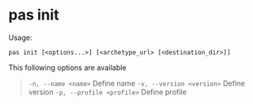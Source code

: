 # pas init

Usage:
```
pas init [<options...>] [<archetype_url> [<destination_dir>]] 
```

This following options are available

> `-n, --name <name>`         Define name
> `-v, --version <version>`   Define version
> `-p, --profile <profile>`   Define profile